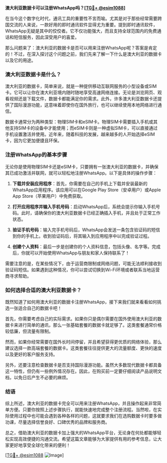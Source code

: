 **澳大利亚数据卡可以注册WhatsApp吗？[[TG💪+ @esim1088](https://t.me/s/esim1088)]**

在当今这个数字化时代，通讯工具的重要性不言而喻。尤其是对于那些经常需要跨国交流的人来说，一款好用的即时通讯软件显得尤为重要。提到即时通讯软件，WhatsApp无疑是其中的佼佼者。它不仅功能强大，而且支持全球范围内的免费通话和短信服务，因此深受用户的喜爱。

那么问题来了：澳大利亚的数据卡是否可以用来注册WhatsApp呢？答案是肯定的！不过，在深入探讨这个问题之前，我们先来了解一下什么是澳大利亚的数据卡以及它的用途。

### 澳大利亚数据卡是什么？

澳大利亚的数据卡，简单来说，就是一种提供移动互联网服务的小型设备或SIM卡。它可以让你在澳大利亚境内随时随地享受高速网络连接。无论是浏览网页、观看视频还是下载文件，数据卡都能满足你的需求。此外，许多澳大利亚数据卡还提供了国际漫游功能，这意味着即使你在国外旅行，也可以继续使用本地网络进行通信。

数据卡通常分为两种类型：物理SIM卡和eSIM卡。物理SIM卡需要插入手机或其他支持SIM卡的设备中才能使用；而eSIM卡则是一种虚拟SIM卡，可以直接通过手机设置激活并使用。近年来，随着科技的发展，越来越多的人开始选择eSIM卡，因为它更加便捷且环保。

### 注册WhatsApp的基本步骤

无论你是使用物理SIM卡还是eSIM卡，只要拥有一张澳大利亚的数据卡，并确保其已成功激活并联网，就可以轻松地注册WhatsApp。以下是具体的操作步骤：

1. **下载并安装应用程序**：首先，你需要在自己的手机上下载并安装最新的WhatsApp应用程序。该应用可以在Google Play Store（安卓用户）或Apple App Store（苹果用户）中免费获取。
   
2. **打开应用程序并输入手机号码**：启动WhatsApp后，系统会提示你输入手机号码。此时，请确保你的澳大利亚数据卡已经正确插入手机，并且处于正常工作状态。

3. **验证手机号码**：输入完手机号码后，WhatsApp会发送一条包含验证码的短信到你的手机上。收到验证码后，将其输入到应用程序中以完成验证过程。

4. **创建个人资料**：最后一步是创建你的个人资料信息，包括头像、名字等。完成后，你就可以开始使用WhatsApp与朋友和家人保持联系了！

需要注意的是，在某些情况下，由于运营商限制或网络问题，可能无法顺利接收到验证码短信。如果遇到这种情况，你可以尝试切换到Wi-Fi环境或者联系当地运营商寻求帮助。

### 如何选择合适的澳大利亚数据卡？

既然知道了如何用澳大利亚的数据卡注册WhatsApp，接下来我们就来看看如何挑选一张适合自己的数据卡吧！

首先，你需要考虑自己的实际需求。如果你只是偶尔需要在国外使用澳大利亚的数据卡来进行简单的通讯，那么一张基础套餐的数据卡就足够了。这类套餐通常价格较低廉，但流量有限制。

然而，如果你经常需要在国外长时间停留，并且希望获得更优质的网络体验，那么建议选择一款高端套餐的数据卡。这类套餐往往提供更大的流量额度、更快的速度以及更好的客户服务支持。

另外，还要注意检查数据卡是否支持国际漫游功能。虽然大多数现代数据卡都具备这一特性，但仍有一些例外情况存在。因此，在购买前一定要仔细阅读产品说明文档，以免日后产生不必要的麻烦。

### 结语

综上所述，澳大利亚的数据卡完全可以用来注册WhatsApp，并且操作起来非常简单方便。只要你按照上述步骤执行，就能快速地完成整个注册流程。当然啦，在实际使用过程中也可能会遇到各种各样的问题，这就要求我们在选购数据卡时要多做功课，尽量选择信誉良好、口碑优秀的品牌和服务商。

总之，借助澳大利亚的数据卡加上强大的WhatsApp平台，无论身在何处都能够轻松实现高效便捷的沟通交流。希望这篇文章能够为大家提供有用的参考信息，让大家更好地享受全球化带来的便利！

[[TG💪+ @esim1088](https://t.me/s/esim1088) ![Image](https://i.postimg.cc/4NQfJmqS/Snipaste-2025-05-13-00-14-12.png)]